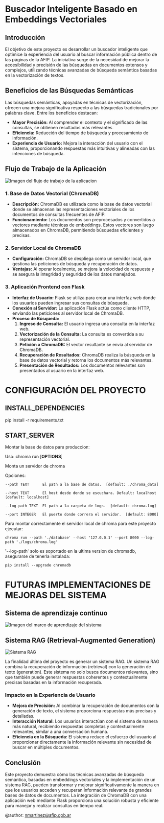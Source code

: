 # Buscador Inteligente Basado en Embeddings Vectoriales

## Introducción

El objetivo de este proyecto es desarrollar un buscador inteligente que optimice la experiencia del usuario al buscar información pública dentro de las páginas de la AFIP. La iniciativa surge de la necesidad de mejorar la accesibilidad y precisión de las búsquedas en documentos extensos y complejos, utilizando técnicas avanzadas de búsqueda semántica basadas en la vectorización de textos.

## Beneficios de las Búsquedas Semánticas

Las búsquedas semánticas, apoyadas en técnicas de vectorización, ofrecen una mejora significativa respecto a las búsquedas tradicionales por palabras clave. Entre los beneficios destacan:
- **Mayor Precisión:** Al comprender el contexto y el significado de las consultas, se obtienen resultados más relevantes.
- **Eficiencia:** Reducción del tiempo de búsqueda y procesamiento de información.
- **Experiencia de Usuario:** Mejora la interacción del usuario con el sistema, proporcionando respuestas más intuitivas y alineadas con las intenciones de búsqueda.

## Flujo de Trabajo de la Aplicación

![Imagen del flujo de trabajo de la aplicacion](https://github.com/neekoh15/chromadb_app/blob/main/CHROMADB_APP/diagrama.png)

### 1. Base de Datos Vectorial (ChromaDB)
   - **Descripción:** ChromaDB es utilizada como la base de datos vectorial donde se almacenan las representaciones vectoriales de los documentos de consultas frecuentes de AFIP.
   - **Funcionamiento:** Los documentos son preprocesados y convertidos a vectores mediante técnicas de embeddings. Estos vectores son luego almacenados en ChromaDB, permitiendo búsquedas eficientes y precisas.

### 2. Servidor Local de ChromaDB
   - **Configuración:** ChromaDB se despliega como un servidor local, que gestiona las peticiones de búsqueda y recuperación de datos.
   - **Ventajas:** Al operar localmente, se mejora la velocidad de respuesta y se asegura la integridad y seguridad de los datos manejados.

### 3. Aplicación Frontend con Flask
   - **Interfaz de Usuario:** Flask se utiliza para crear una interfaz web donde los usuarios pueden ingresar sus consultas de búsqueda.
   - **Conexión al Servidor:** La aplicación Flask actúa como cliente HTTP, enviando las peticiones al servidor local de ChromaDB.
   - **Proceso de Búsqueda:**
     1. **Ingreso de Consulta:** El usuario ingresa una consulta en la interfaz web.
     2. **Vectorización de la Consulta:** La consulta es convertida a su representación vectorial.
     3. **Petición a ChromaDB:** El vector resultante se envía al servidor de ChromaDB.
     4. **Recuperación de Resultados:** ChromaDB realiza la búsqueda en la base de datos vectorial y retorna los documentos más relevantes.
     5. **Presentación de Resultados:** Los documentos relevantes son presentados al usuario en la interfaz web.


# CONFIGURACIÓN DEL PROYECTO

## INSTALL_DEPENDENCIES ##

pip install -r requirements.txt


## START_SERVER ##

Montar la base de datos para produccion:

Uso: chroma run [<b>OPTIONS</b>]

  Monta un servidor de chroma

  Opciones:
  
    --path TEXT      El path a la base de datos.  [default: ./chroma_data]
    
    --host TEXT      El host desde donde se escuchara. Default: localhost  [default: localhost]
    
    --log-path TEXT  El path a la carpeta de logs.  [default: chroma.log]
    
    --port INTEGER   El puerto donde correra el servidor.  [default: 8000]


  Para montar correctamente el servidor local de chroma para este proyecto ejecutar:
  
    chroma run --path './database' --host '127.0.0.1' --port 8000 --log-path './logs/chroma.log'

  '--log-path' solo es soportado en la ultima version de chromadb, asegurarse de tenerla instalada:
  
    pip install --upgrade chromadb


# FUTURAS IMPLEMENTACIONES DE MEJORAS DEL SISTEMA

## Sistema de aprendizaje continuo

![Imagen del marco de aprendizaje del sistema](https://github.com/neekoh15/chromadb_app/blob/main/CHROMADB_APP/aprendizaje.png)


## Sistema RAG (Retrieval-Augmented Generation)

![Sistema RAG](https://github.com/neekoh15/chromadb_app/blob/main/CHROMADB_APP/rag.png)

La finalidad última del proyecto es generar un sistema RAG. Un sistema RAG combina la recuperación de información (retrieval) con la generación de texto (generation). Este sistema no solo busca documentos relevantes, sino que también puede generar respuestas coherentes y contextualmente precisas basadas en la información recuperada. 

### Impacto en la Experiencia de Usuario

- **Mejora de Precisión:** Al combinar la recuperación de documentos con la generación de texto, el sistema proporciona respuestas más precisas y detalladas.
- **Interacción Natural:** Los usuarios interactúan con el sistema de manera más natural, recibiendo respuestas completas y contextualmente relevantes, similar a una conversación humana.
- **Eficiencia en la Búsqueda:** El sistema reduce el esfuerzo del usuario al proporcionar directamente la información relevante sin necesidad de buscar en múltiples documentos.

## Conclusión

Este proyecto demuestra cómo las técnicas avanzadas de búsqueda semántica, basadas en embeddings vectoriales y la implementación de un sistema RAG, pueden transformar y mejorar significativamente la manera en que los usuarios acceden y recuperan información relevante de grandes bases de datos de documentos. La integración de ChromaDB con una aplicación web mediante Flask proporciona una solución robusta y eficiente para manejar y realizar consultas en tiempo real.

@author: nmartinez@afip.gob.ar
